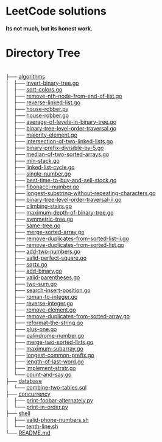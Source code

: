 # LeetCode solutions
<!-- tree --dirsfirst -I 'go\.go|py.py|sql.sql' -trH '' | sed 7,27d | sed 69,79d >> README.md -->
<h4>Its not much, but its honest work.</h4>
<!DOCTYPE html>
<html>
<head>
 <meta http-equiv="Content-Type" content="text/html; charset=UTF-8">
 <meta name="Author" content="Made by 'tree'">
 <meta name="GENERATOR" content="$Version: $ tree v1.7.0 (c) 1996 - 2014 by Steve Baker, Thomas Moore, Francesc Rocher, Florian Sesser, Kyosuke Tokoro $">
</head>
<body>
	<h1>Directory Tree</h1><p>
	<a href=""></a><br>
	├── <a href="/algorithms/">algorithms</a><br>
	│   ├── <a href="/algorithms/invert-binary-tree.go">invert-binary-tree.go</a><br>
	│   ├── <a href="/algorithms/sort-colors.go">sort-colors.go</a><br>
	│   ├── <a href="/algorithms/remove-nth-node-from-end-of-list.go">remove-nth-node-from-end-of-list.go</a><br>
	│   ├── <a href="/algorithms/reverse-linked-list.go">reverse-linked-list.go</a><br>
	│   ├── <a href="/algorithms/house-robber.py">house-robber.py</a><br>
	│   ├── <a href="/algorithms/house-robber.go">house-robber.go</a><br>
	│   ├── <a href="/algorithms/average-of-levels-in-binary-tree.go">average-of-levels-in-binary-tree.go</a><br>
	│   ├── <a href="/algorithms/binary-tree-level-order-traversal.go">binary-tree-level-order-traversal.go</a><br>
	│   ├── <a href="/algorithms/majority-element.go">majority-element.go</a><br>
	│   ├── <a href="/algorithms/intersection-of-two-linked-lists.go">intersection-of-two-linked-lists.go</a><br>
	│   ├── <a href="/algorithms/binary-prefix-divisible-by-5.go">binary-prefix-divisible-by-5.go</a><br>
	│   ├── <a href="/algorithms/median-of-two-sorted-arrays.go">median-of-two-sorted-arrays.go</a><br>
	│   ├── <a href="/algorithms/min-stack.go">min-stack.go</a><br>
	│   ├── <a href="/algorithms/linked-list-cycle.go">linked-list-cycle.go</a><br>
	│   ├── <a href="/algorithms/single-number.go">single-number.go</a><br>
	│   ├── <a href="/algorithms/best-time-to-buy-and-sell-stock.go">best-time-to-buy-and-sell-stock.go</a><br>
	│   ├── <a href="/algorithms/fibonacci-number.go">fibonacci-number.go</a><br>
	│   ├── <a href="/algorithms/longest-substring-without-repeating-characters.go">longest-substring-without-repeating-characters.go</a><br>
	│   ├── <a href="/algorithms/binary-tree-level-order-traversal-ii.go">binary-tree-level-order-traversal-ii.go</a><br>
	│   ├── <a href="/algorithms/climbing-stairs.go">climbing-stairs.go</a><br>
	│   ├── <a href="/algorithms/maximum-depth-of-binary-tree.go">maximum-depth-of-binary-tree.go</a><br>
	│   ├── <a href="/algorithms/symmetric-tree.go">symmetric-tree.go</a><br>
	│   ├── <a href="/algorithms/same-tree.go">same-tree.go</a><br>
	│   ├── <a href="/algorithms/merge-sorted-array.go">merge-sorted-array.go</a><br>
	│   ├── <a href="/algorithms/remove-duplicates-from-sorted-list-ii.go">remove-duplicates-from-sorted-list-ii.go</a><br>
	│   ├── <a href="/algorithms/remove-duplicates-from-sorted-list.go">remove-duplicates-from-sorted-list.go</a><br>
	│   ├── <a href="/algorithms/add-two-numbers.go">add-two-numbers.go</a><br>
	│   ├── <a href="/algorithms/valid-perfect-square.go">valid-perfect-square.go</a><br>
	│   ├── <a href="/algorithms/sqrtx.go">sqrtx.go</a><br>
	│   ├── <a href="/algorithms/add-binary.go">add-binary.go</a><br>
	│   ├── <a href="/algorithms/valid-parentheses.go">valid-parentheses.go</a><br>
	│   ├── <a href="/algorithms/two-sum.go">two-sum.go</a><br>
	│   ├── <a href="/algorithms/search-insert-position.go">search-insert-position.go</a><br>
	│   ├── <a href="/algorithms/roman-to-integer.go">roman-to-integer.go</a><br>
	│   ├── <a href="/algorithms/reverse-integer.go">reverse-integer.go</a><br>
	│   ├── <a href="/algorithms/remove-element.go">remove-element.go</a><br>
	│   ├── <a href="/algorithms/remove-duplicates-from-sorted-array.go">remove-duplicates-from-sorted-array.go</a><br>
	│   ├── <a href="/algorithms/reformat-the-string.go">reformat-the-string.go</a><br>
	│   ├── <a href="/algorithms/plus-one.go">plus-one.go</a><br>
	│   ├── <a href="/algorithms/palindrome-number.go">palindrome-number.go</a><br>
	│   ├── <a href="/algorithms/merge-two-sorted-lists.go">merge-two-sorted-lists.go</a><br>
	│   ├── <a href="/algorithms/maximum-subarray.go">maximum-subarray.go</a><br>
	│   ├── <a href="/algorithms/longest-common-prefix.go">longest-common-prefix.go</a><br>
	│   ├── <a href="/algorithms/length-of-last-word.go">length-of-last-word.go</a><br>
	│   ├── <a href="/algorithms/implement-strstr.go">implement-strstr.go</a><br>
	│   └── <a href="/algorithms/count-and-say.go">count-and-say.go</a><br>
	├── <a href="/database/">database</a><br>
	│   └── <a href="/database/combine-two-tables.sql">combine-two-tables.sql</a><br>
	├── <a href="/concurrency/">concurrency</a><br>
	│   ├── <a href="/concurrency/print-foobar-alternately.py">print-foobar-alternately.py</a><br>
	│   └── <a href="/concurrency/print-in-order.py">print-in-order.py</a><br>
	├── <a href="/shell/">shell</a><br>
	│   ├── <a href="/shell/valid-phone-numbers.sh">valid-phone-numbers.sh</a><br>
	│   └── <a href="/shell/tenth-line.sh">tenth-line.sh</a><br>
	└── <a href="/README.md">README.md</a><br>
	<br><br>
	</p>
	</p>
</body>
</html>

